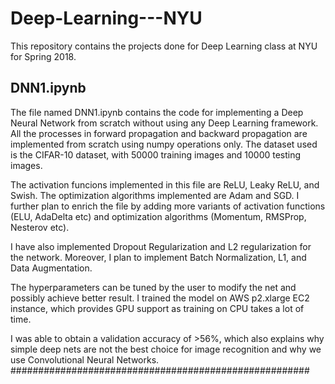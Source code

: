 # Deep-Learning---NYU
This repository contains the projects done for Deep Learning class at NYU for Spring 2018.

## DNN1.ipynb
The file named DNN1.ipynb contains the code for implementing a Deep Neural Network from scratch without using any Deep Learning framework. All the processes in forward propagation and backward propagation are implemented from scratch using numpy operations only.
The dataset used is the CIFAR-10 dataset, with 50000 training images and 10000 testing images.

The activation funcions implemented in this file are ReLU, Leaky ReLU, and Swish. The optimization algorithms implemented are Adam and SGD. 
I further plan to enrich the file by adding more variants of activation functions (ELU, AdaDelta etc) and optimization algorithms (Momentum, RMSProp, Nesterov etc).

I have also implemented Dropout Regularization and L2 regularization for the network. Moreover, I plan to implement Batch Normalization, L1, and Data Augmentation. 

The hyperparameters can be tuned by the user to modify the net and possibly achieve better result. I trained the model on AWS p2.xlarge EC2 instance, which provides GPU support as training on CPU takes a lot of time.

I was able to obtain a validation accuracy of >56%, which also explains why simple deep nets are not the best choice for image recognition and why we use Convolutional Neural Networks.
######################################################
